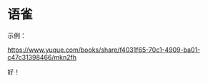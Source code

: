 # 语雀

示例：

https://www.yuque.com/books/share/f4031f65-70c1-4909-ba01-c47c31398466/mkn2fh


好！






























